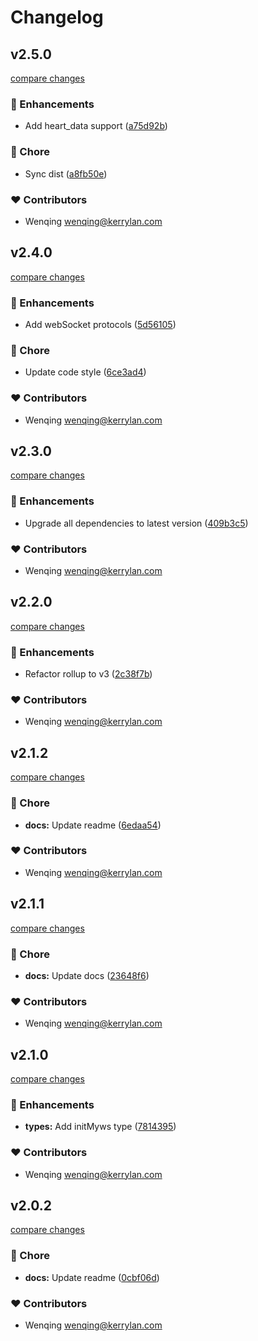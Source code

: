 # Changelog


## v2.5.0

[compare changes](https://github.com/yisibell/myws/compare/v2.4.0...v2.5.0)

### 🚀 Enhancements

- Add heart_data support ([a75d92b](https://github.com/yisibell/myws/commit/a75d92b))

### 🏡 Chore

- Sync dist ([a8fb50e](https://github.com/yisibell/myws/commit/a8fb50e))

### ❤️ Contributors

- Wenqing <wenqing@kerrylan.com>

## v2.4.0

[compare changes](https://github.com/yisibell/myws/compare/v2.3.0...v2.4.0)

### 🚀 Enhancements

- Add webSocket protocols ([5d56105](https://github.com/yisibell/myws/commit/5d56105))

### 🏡 Chore

- Update code style ([6ce3ad4](https://github.com/yisibell/myws/commit/6ce3ad4))

### ❤️ Contributors

- Wenqing <wenqing@kerrylan.com>

## v2.3.0

[compare changes](https://github.com/yisibell/myws/compare/v2.2.0...v2.3.0)

### 🚀 Enhancements

- Upgrade all dependencies to latest version ([409b3c5](https://github.com/yisibell/myws/commit/409b3c5))

### ❤️ Contributors

- Wenqing <wenqing@kerrylan.com>

## v2.2.0

[compare changes](https://github.com/yisibell/myws/compare/v2.1.2...v2.2.0)

### 🚀 Enhancements

- Refactor rollup to v3 ([2c38f7b](https://github.com/yisibell/myws/commit/2c38f7b))

### ❤️  Contributors

- Wenqing <wenqing@kerrylan.com>

## v2.1.2

[compare changes](https://github.com/yisibell/myws/compare/v2.1.1...v2.1.2)


### 🏡 Chore

  - **docs:** Update readme ([6edaa54](https://github.com/yisibell/myws/commit/6edaa54))

### ❤️  Contributors

- Wenqing <wenqing@kerrylan.com>

## v2.1.1

[compare changes](https://github.com/yisibell/myws/compare/v2.1.0...v2.1.1)


### 🏡 Chore

  - **docs:** Update docs ([23648f6](https://github.com/yisibell/myws/commit/23648f6))

### ❤️  Contributors

- Wenqing <wenqing@kerrylan.com>

## v2.1.0

[compare changes](https://github.com/yisibell/myws/compare/v2.0.2...v2.1.0)


### 🚀 Enhancements

  - **types:** Add initMyws type ([7814395](https://github.com/yisibell/myws/commit/7814395))

### ❤️  Contributors

- Wenqing <wenqing@kerrylan.com>

## v2.0.2

[compare changes](https://github.com/yisibell/myws/compare/v2.0.1...v2.0.2)


### 🏡 Chore

  - **docs:** Update readme ([0cbf06d](https://github.com/yisibell/myws/commit/0cbf06d))

### ❤️  Contributors

- Wenqing <wenqing@kerrylan.com>


